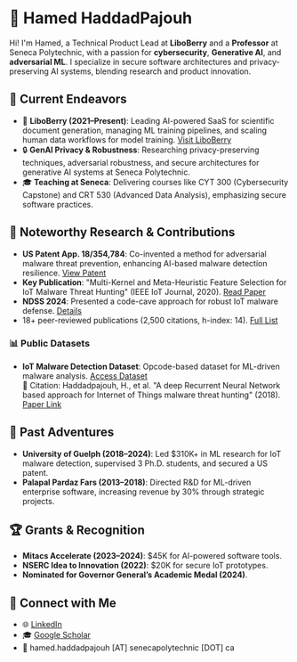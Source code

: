# 👋 Hamed HaddadPajouh

Hi! I'm Hamed, a Technical Product Lead at **LiboBerry** and a **Professor** at Seneca Polytechnic, with a passion for **cybersecurity**, **Generative AI**, and **adversarial ML**. I specialize in secure software architectures and privacy-preserving AI systems, blending research and product innovation.

## 🚀 Current Endeavors

- 🍓 **LiboBerry (2021–Present)**: Leading AI-powered SaaS for scientific document generation, managing ML training pipelines, and scaling human data workflows for model training. [Visit LiboBerry](https://www.liboberry.com/)
- 🔒 **GenAI Privacy & Robustness**: Researching privacy-preserving techniques, adversarial robustness, and secure architectures for generative AI systems at Seneca Polytechnic.
- 🎓 **Teaching at Seneca**: Delivering courses like CYT 300 (Cybersecurity Capstone) and CRT 530 (Advanced Data Analysis), emphasizing secure software practices.

## 📘 Noteworthy Research & Contributions

- **US Patent App. 18/354,784**: Co-invented a method for adversarial malware threat prevention, enhancing AI-based malware detection resilience. [View Patent](https://patents.google.com/patent/US20240031401A1/en)
- **Key Publication**: "Multi-Kernel and Meta-Heuristic Feature Selection for IoT Malware Threat Hunting" (IEEE IoT Journal, 2020). [Read Paper](https://ieeexplore.ieee.org/document/9155610)
- **NDSS 2024**: Presented a code-cave approach for robust IoT malware defense. [Details](https://www.ndss-symposium.org/ndss-paper/auto-draft-501/)
- 18+ peer-reviewed publications (2,500 citations, h-index: 14). [Full List](https://scholar.google.com/citations?user=dMDISUgAAAAJ&hl=en)

### 📊 Public Datasets

- **IoT Malware Detection Dataset**: Opcode-based dataset for ML-driven malware analysis. [Access Dataset](https://github.com/CyberScienceLab/Our-Datasets/tree/master/IoT/OpCode/OpCode)  
  📄 Citation: Haddadpajouh, H., et al. "A deep Recurrent Neural Network based approach for Internet of Things malware threat hunting" (2018). [Paper Link](https://www.sciencedirect.com/science/article/abs/pii/S0167739X1732486X)

## 🌟 Past Adventures

- **University of Guelph (2018–2024)**: Led $310K+ in ML research for IoT malware detection, supervised 3 Ph.D. students, and secured a US patent.
- **Palapal Pardaz Fars (2013–2018)**: Directed R&D for ML-driven enterprise software, increasing revenue by 30% through strategic projects.

## 🏆 Grants & Recognition

- **Mitacs Accelerate (2023–2024)**: $45K for AI-powered software tools.
- **NSERC Idea to Innovation (2022)**: $20K for secure IoT prototypes.
- **Nominated for Governor General’s Academic Medal (2024)**.

## 💌 Connect with Me

- 🌐 [LinkedIn](https://www.linkedin.com/in/haddadpajouh/)
- 🎓 [Google Scholar](https://scholar.google.com/citations?user=dMDISUgAAAAJ&hl=en)
- 📧 hamed.haddadpajouh [AT] senecapolytechnic [DOT] ca
